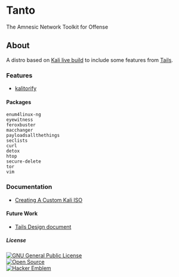 # Tanto
The Amnesic Network Toolkit for Offense

## About
A distro based on [Kali live build](https://gitlab.com/kalilinux/build-scripts/live-build-config) to include some features from [Tails](https://tails.net/).

### Features
* [kalitorify](https://github.com/thomhastings/kalitorify)

#### Packages
```
enum4linux-ng
eyewitness
feroxbuster
macchanger
payloadsallthethings
seclists
curl
detox
htop
secure-delete
tor
vim
```

### Documentation
* [Creating A Custom Kali ISO](https://www.kali.org/docs/development/live-build-a-custom-kali-iso)

#### Future Work
* [Tails Design document](https://tails.net/contribute/design/)

##### License
[![GNU General Public License](https://www.gnu.org/graphics/gplv3-88x31.png)](https://www.gnu.org/licenses/gpl-3.0.en.html)\
[![Open Source](http://www.ipol.im/static/badges/open-source.png)](http://www.gnu.org/licenses/gpl.html)\
[![Hacker Emblem](http://catb.org/hacker-emblem/hacker.png)](http://www.catb.org/hacker-emblem/)
